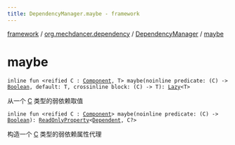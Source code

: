 ```yaml
---
title: DependencyManager.maybe - framework
---
```


[framework](../../index.html) / [org.mechdancer.dependency](../index.html) / [DependencyManager](index.html) / [maybe](./maybe.html)

# maybe

`inline fun <reified C : `[`Component`](../-component/index.html)`, T> maybe(noinline predicate: (C) -> `[`Boolean`](https://kotlinlang.org/api/latest/jvm/stdlib/kotlin/-boolean/index.html)`, default: T, crossinline block: (C) -> T): `[`Lazy`](https://kotlinlang.org/api/latest/jvm/stdlib/kotlin/-lazy/index.html)`<T>`

从一个 [C](maybe.html#C) 类型的弱依赖取值

`inline fun <reified C : `[`Component`](../-component/index.html)`> maybe(noinline predicate: (C) -> `[`Boolean`](https://kotlinlang.org/api/latest/jvm/stdlib/kotlin/-boolean/index.html)`): `[`ReadOnlyProperty`](https://kotlinlang.org/api/latest/jvm/stdlib/kotlin.properties/-read-only-property/index.html)`<`[`Dependent`](../-dependent/index.html)`, C?>`

构造一个 [C](maybe.html#C) 类型的弱依赖属性代理

